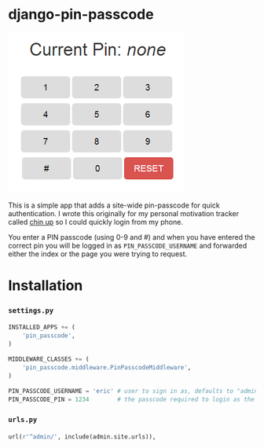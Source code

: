 django-pin-passcode
===================

![Django Pin Passcode Example](docs/screenshot.png)

This is a simple app that adds a site-wide pin-passcode for quick authentication. I wrote this originally for my personal
motivation tracker called [chin up](https://github.com/ckcollab/chin-up) so I could quickly login from my phone.

You enter a PIN passcode (using 0-9 and #) and when you have entered the correct pin you will be logged in as `PIN_PASSCODE_USERNAME`
and forwarded either the index or the page you were trying to request.


Installation
============

### `settings.py`

```python
INSTALLED_APPS += (
    'pin_passcode',
)
```

```python
MIDDLEWARE_CLASSES += (
    'pin_passcode.middleware.PinPasscodeMiddleware',
)
```

```python
PIN_PASSCODE_USERNAME = 'eric' # user to sign in as, defaults to "admin"
PIN_PASSCODE_PIN = 1234        # the passcode required to login as the above user, using 0-9 and #
```

### `urls.py`

```python
url(r'^admin/', include(admin.site.urls)),
```
